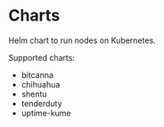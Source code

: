 # Charts

Helm chart to run nodes on Kubernetes.

Supported charts:

* bitcanna
* chihuahua
* shentu
* tenderduty
* uptime-kume
